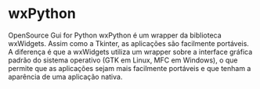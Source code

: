 # wxPython
OpenSource Gui for Python
wxPython é um wrapper da biblioteca wxWidgets. 
Assim como a Tkinter, as aplicações são facilmente portáveis. 
A diferença é que a wxWidgets utiliza um wrapper sobre a interface gráfica padrão do sistema operativo (GTK em Linux, MFC em Windows), 
o que permite que as aplicações sejam mais facilmente portáveis e que tenham a aparência de uma aplicação nativa.
